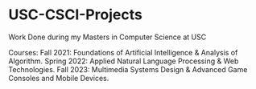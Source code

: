 # USC-CSCI-Projects
Work Done during my Masters in Computer Science at USC

Courses:
Fall 2021:  Foundations of Artificial Intelligence &  Analysis of Algorithm.
Spring 2022:  Applied Natural Language Processing &  Web Technologies.
Fall 2023:  Multimedia Systems Design & Advanced Game Consoles and Mobile Devices.